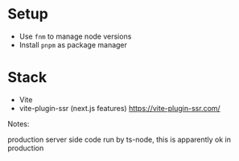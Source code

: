 # Setup

- Use `fnm` to manage node versions
- Install `pnpm` as package manager


# Stack

- Vite
- vite-plugin-ssr (next.js features) https://vite-plugin-ssr.com/

Notes:

production server side code run by ts-node, this is apparently ok in production
